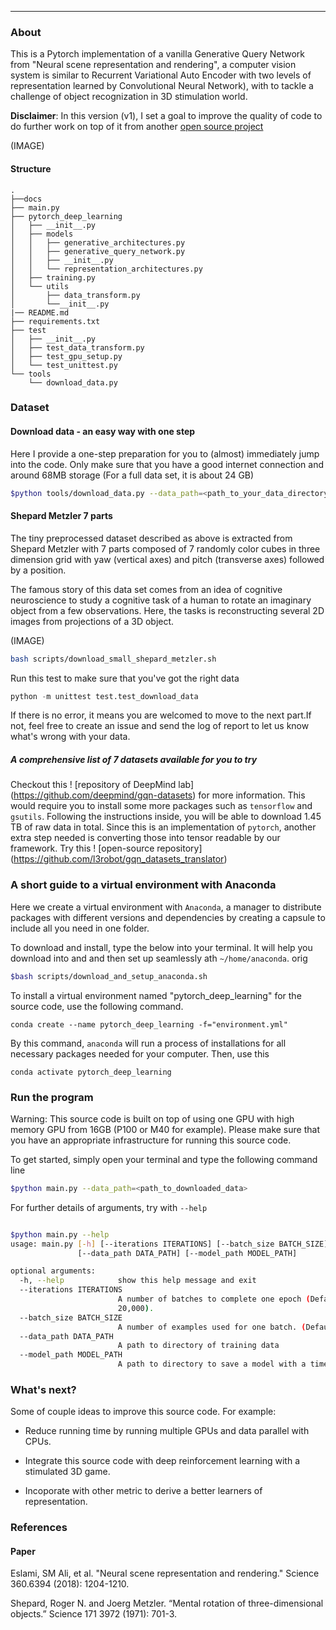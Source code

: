 
---


### About


 This is a Pytorch implementation of a vanilla Generative Query Network from "Neural scene representation and rendering", a computer vision system is similar to Recurrent Variational Auto Encoder with two levels of representation learned by Convolutional Neural Network), with to tackle a challenge of object recognization in 3D stimulation world.

 **Disclaimer**: In this version (v1), I set a goal to improve the quality of code to do further work on top of it from another [open source project](https://github.com/wohlert/generative-query-network-pytorch)

(IMAGE)

#### Structure
```
.
├──docs
├── main.py
├── pytorch_deep_learning
│   ├── __init__.py
│   ├── models
│   │   ├── generative_architectures.py
│   │   ├── generative_query_network.py
│   │   ├── __init__.py
│   │   └── representation_architectures.py
│   ├── training.py
│   └── utils
│       ├── data_transform.py
│       └──__init__.py
|── README.md
├── requirements.txt
├── test
│   ├── __init__.py
│   ├── test_data_transform.py
│   ├── test_gpu_setup.py
│   └── test_unittest.py
└── tools
    └── download_data.py
```

### Dataset

#### Download data - an easy way with one step

Here I provide a one-step preparation for you to (almost) immediately jump into the code. Only make sure that you have a good internet connection and around 68MB storage (For a full data set, it is about 24 GB)

```bash
$python tools/download_data.py --data_path=<path_to_your_data_directory>
```

#### Shepard Metzler 7 parts

The tiny preprocessed dataset described as above is extracted from Shepard Metzler with 7 parts composed of 7 randomly color cubes in three dimension grid with yaw (vertical axes) and pitch (transverse axes) followed by a position.

The famous story of this data set comes from an idea of cognitive neuroscience to study a cognitive task of a human to rotate an imaginary object from a few observations. Here, the tasks is reconstructing several 2D images from projections of a 3D object.

(IMAGE)
```bash
bash scripts/download_small_shepard_metzler.sh
```

Run this test to make sure that you've got the right data
```python
python -m unittest test.test_download_data
```

If there is no error, it means you are welcomed to move to the next part.If not, feel free to create an issue and send the log of report to let us know what's wrong with your data.

##### A comprehensive list of 7 datasets available for you to try

Checkout this ! [repository of DeepMind lab] (https://github.com/deepmind/gqn-datasets) for more information. This would require you to install some more packages such as `tensorflow` and `gsutils`. Following the instructions inside, you will be able to download 1.45 TB of raw data in total.  Since this is an implementation of `pytorch`, another extra step needed is converting those into tensor readable by our framework. Try this ! [open-source repository] (https://github.com/l3robot/gqn_datasets_translator)

### A short guide to a virtual environment with Anaconda

Here we create a virtual environment with `Anaconda`, a manager to distribute packages with different versions and dependencies by creating a capsule to include all you need in one folder.

To download and install, type the below into your terminal. It will help you download into and and then set up seamlessly ath `~/home/anaconda`.  orig
```bash
$bash scripts/download_and_setup_anaconda.sh
```
To install a virtual environment named "pytorch_deep_learning" for the source code, use the following command.
```
conda create --name pytorch_deep_learning -f="environment.yml"
```
By this command, `anaconda` will run a process of installations for all necessary packages needed for your computer. Then, use this

```
conda activate pytorch_deep_learning
```



### Run the program
Warning: This source code is built on top of using one GPU with high memory GPU from 16GB (P100 or M40 for example). Please make sure that you have an appropriate infrastructure for running this source code.

To get started, simply open your terminal and type the following command line
```bash
$python main.py --data_path=<path_to_downloaded_data>
```

For further details of arguments, try with `--help`
```bash

$python main.py --help                                                                                                                                                                                                                                                   [
usage: main.py [-h] [--iterations ITERATIONS] [--batch_size BATCH_SIZE]
               [--data_path DATA_PATH] [--model_path MODEL_PATH]

optional arguments:
  -h, --help            show this help message and exit
  --iterations ITERATIONS
                        A number of batches to complete one epoch (Default:
                        20,000).
  --batch_size BATCH_SIZE
                        A number of examples used for one batch. (Default: 36)
  --data_path DATA_PATH
                        A path to directory of training data
  --model_path MODEL_PATH
                        A path to directory to save a model with a timestamp.
```

### What's next?

Some of couple ideas to improve this source code. For example:

* Reduce running time by running multiple GPUs and data parallel with CPUs.

* Integrate this source code with deep reinforcement learning with a stimulated 3D game.

* Incoporate with other metric to derive a better learners of representation.

### References

#### Paper

Eslami, SM Ali, et al. "Neural scene representation and rendering." Science 360.6394 (2018): 1204-1210.

Shepard, Roger N. and Joerg Metzler. “Mental rotation of three-dimensional objects.” Science 171 3972 (1971): 701-3.
